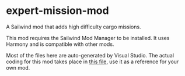 # expert-mission-mod
A Sailwind mod that adds high difficulty cargo missions.

This mod requires the Sailwind Mod Manager to be installed. 
It uses Harmony and is compatible with other mods.

Most of the files here are auto-generated by Visual Studio. The actual coding for this mod takes place in [this file](https://github.com/Rahakami/expert-mission-mod/blob/master/ExpertMissions/ExpertMissions.cs), use it as a reference for your own mod.
